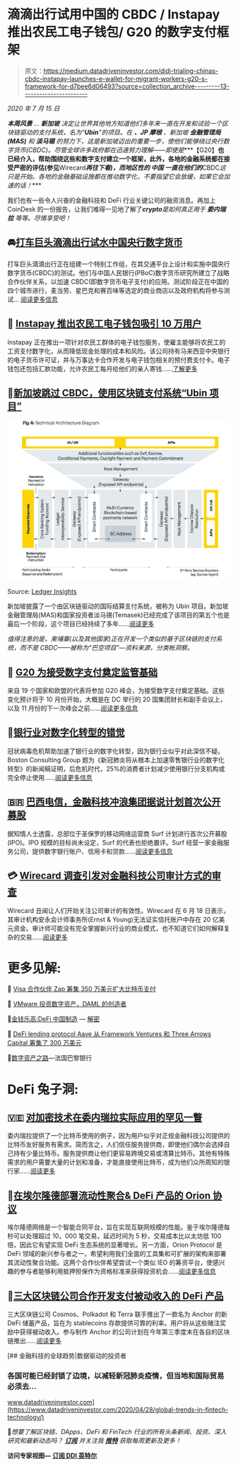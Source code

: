 # 滴滴出行试用中国的 CBDC / Instapay 推出农民工电子钱包/ G20 的数字支付框架

> 原文：<https://medium.datadriveninvestor.com/didi-trialing-chinas-cbdc-instapay-launches-e-wallet-for-migrant-workers-g20-s-framework-for-d7bee6d06493?source=collection_archive---------13----------------------->

*2020 年 7 月 15 日*

***本周风景*** *…* ***新加坡*** *决定让世界其他地方知道他们多年来一直在开发和试验一个区块链驱动的支付系统，名为“****Ubin****”的项目。在* ***、JP 摩根*** *、新加坡* ***金融管理局(MAS)*** *和* ***淡马锡*** *的努力下，这是新加坡迈出的重要一步，使他们能够绕过央行数字货币(CBDC)。尽管全球许多政府都在迅速努力理解——即使是****【G20】****也已经介入，帮助围绕这些和数字支付建立一个框架，此外，各地的金融系统都在接受严密的评估(参见****Wirecard****再往下看)，而地区性的* ***中国*** *一直在他们的****CBDC*这只是开始。各地的金融基础设施都在推动数字化，不要指望它会放缓，如果它会加速的话！****

我们也有一些令人兴奋的金融科技和 DeFi 行业关键公司的融资消息。再加上 CoinDesk 的一份报告，让我们难得一见地了解了***crypto****是如何真正用于* ***委内瑞拉*** *等等。尽情享受吧！*

## 🚘[打车巨头滴滴出行试水中国央行数字货币](https://www.coindesk.com/chinas-uber-didi-said-to-trial-pbocs-central-bank-digital-currency)

打车巨头滴滴出行正在组建一个特别工作组，在其交通平台上设计和实施中国央行数字货币(CBDC)的测试。他们与中国人民银行(PBoC)数字货币研究所建立了战略合作伙伴关系，以加速 CBDC(即数字货币电子支付)的应用。测试阶段正在中国的四个城市进行，麦当劳、星巴克和赛百味等选定的商业商店以及政府机构将参与测试… [阅读更多信息](https://www.coindesk.com/chinas-uber-didi-said-to-trial-pbocs-central-bank-digital-currency)

## 💸 [Instapay 推出农民工电子钱包吸引 10 万用户](https://fintechnews.my/24301/e-wallets-malaysia/instapay-e-wallet-migrant-worker/)

Instapay 正在推出一项针对农民工群体的电子钱包服务，使雇主能够将农民工的工资支付数字化，从而降低现金处理的成本和风险。该公司持有马来西亚中央银行的电子货币许可证，并与万事达卡合作开发与电子钱包相关的预付费支付卡。电子钱包还包括汇款功能，允许农民工每月给他们的亲人寄钱……[了解更多](https://fintechnews.my/24301/e-wallets-malaysia/instapay-e-wallet-migrant-worker/)

## 🏦[新加坡跳过 CBDC，使用区块链支付系统“Ubin 项目”](https://thedailychain.com/singapore-skips-cbdc-with-blockchain-powered-payments-system-project-ubin/)

![](img/3385343171204e0953739cd2c95072ae.png)

Source: [Ledger Insights](https://www.ledgerinsights.com/libra-ec-response-redemption-e-money-regulations/)

新加坡披露了一个由区块链驱动的国际结算支付系统，被称为 Ubin 项目。新加坡金融管理局(MAS)和国家投资者淡马锡(Temasek)已经完成了该项目的第五个也是最后一个阶段，这个项目已经持续了多年……[阅读更多](https://thedailychain.com/singapore-skips-cbdc-with-blockchain-powered-payments-system-project-ubin/)

*值得注意的是，柬埔寨(以及其他国家)正在开发一个类似的基于区块链的支付系统，而不是 CBDC——被称为“巴空项目”—资料来源，分类帐洞察。*

## 🏦 [G20 为接受数字支付奠定监管基础](https://cointelegraph.com/news/g20-lays-regulatory-groundwork-for-accepting-digital-payments)

来自 19 个国家和欧盟的代表将参加 G20 峰会，为接受数字支付奠定基础。这些变化预计将于 10 月份开始，大概是在 DC 举行的 20 国集团财长和副手会议上，以及 11 月份的下一次峰会之前……[阅读更多信息](https://cointelegraph.com/news/g20-lays-regulatory-groundwork-for-accepting-digital-payments)

## 🏦[银行业对数字化转型的错觉](https://www.forbes.com/sites/ronshevlin/2020/07/06/bankings-delusions-of-digital-transformation/)

冠状病毒危机帮助加速了银行业的数字化转型，因为银行业似乎对此深信不疑。Boston Consulting Group 题为《新冠肺炎将从根本上加速零售银行业的数字化转型》的新闻稿证明，后危机时代，25%的消费者计划减少使用银行分支机构或完全停止使用……[阅读更多信息](https://www.forbes.com/sites/ronshevlin/2020/07/06/bankings-delusions-of-digital-transformation/)

## 🇧🇷 [巴西电信，金融科技冲浪集团据说计划首次公开募股](https://www.bloomberg.com/news/articles/2020-07-09/brazil-telecom-fintech-surf-group-is-said-to-plan-ipo)

据知情人士透露，总部位于圣保罗的移动网络运营商 Surf 计划进行首次公开募股(IPO)。IPO 规模的目标尚未设定，Surf 的代表也拒绝置评。Surf 经营一家金融服务公司，提供数字银行账户、信用卡和贷款……[阅读更多信息](https://www.bloomberg.com/news/articles/2020-07-09/brazil-telecom-fintech-surf-group-is-said-to-plan-ipo)

## 💳 [Wirecard 调查引发对金融科技公司审计方式的审查](https://www.wsj.com/articles/wirecard-probe-brings-scrutiny-to-how-fintech-companies-are-audited-11594223998)

Wirecard 丑闻让人们开始关注公司审计的有效性。Wirecard 在 6 月 18 日表示，其审计机构安永会计师事务所(Ernst & Young)无法证实信托账户中存在 20 亿美元资金。审计师可能没有完全掌握新兴行业的商业模式，也不知道它们如何解释复杂的交易……[阅读更多](https://www.wsj.com/articles/wirecard-probe-brings-scrutiny-to-how-fintech-companies-are-audited-11594223998)

# 更多见解:

📖 [Visa 合作伙伴 Zap 筹集 350 万美元扩大比特币支付](https://www.forbes.com/sites/michaeldelcastillo/2020/07/15/visa-partner-zap-raises-35-million-to-expand-bitcoin-payments/)

📖 [VMware 投资数字资产，DAML 的创造者](https://blog.digitalasset.com/press-release/digital-asset-creators-of-daml-adds-vmware-as-investor-in-series-c-round-1594685906392)

📖[金钱乐高:DeFi 中国制造](https://decrypt.co/34622/money-lego-defi-made-in-china) — [解密](https://medium.com/u/2de7a312127a?source=post_page-----d7bee6d06493--------------------------------)

📖 [DeFi lending protocol Aave 从 Framework Ventures 和 Three Arrows Capital 筹集了 300 万美元](https://www.theblockcrypto.com/post/71559/defi-lending-protocol-aave-raised-3-million-from-framework-ventures-and-three-arrows-capital)

📖[数字资产之路](https://securities.bnpparibas.com/insights/road-to-digital-assets.html)—法国巴黎银行

# DeFi 兔子洞:

## 🇻🇪 [对加密技术在委内瑞拉实际应用的罕见一瞥](https://www.coindesk.com/airtm-airdrop-venezuela-crypto-donation-results)

委内瑞拉提供了一个比特币使用的例子，因为用户似乎对正规金融科技公司提供的比特币友好服务有需求。简而言之，人们信任服务提供商，即使他们偶尔会选择自己持有少量比特币。服务提供商让他们更容易跨境交易或清算比特币。其他有特殊需求的用户需要大量的计划和准备，才能直接使用比特币，成为他们众所周知的银行家……[阅读更多](https://www.coindesk.com/airtm-airdrop-venezuela-crypto-donation-results)

## 📖[在埃尔隆德部署流动性聚合& DeFi 产品的 Orion 协议](https://www.elrond.com/blog/orion-protocol-to-deploy-liquidity-aggregation-defi-products-on-elrond/)

埃尔隆德网络是一个智能合同平台，旨在实现互联网规模的性能。鉴于埃尔隆德每秒可以处理超过 10，000 笔交易，延迟时间为 5 秒，交易成本比以太坊低 100 倍，因此它有望实现 DeFi 生态系统的显著增长。另一方面，Orion Protocol 是 DeFi 领域的新兴参与者之一，希望利用我们全面的工具集和可扩展的架构来部署其流动性聚合功能。这两个合作伙伴希望尝试一个类似 IEO 的筹资平台，使感兴趣的参与者能够利用抵押担保作为资格标准来获得投资机会……[阅读更多信息](https://www.elrond.com/blog/orion-protocol-to-deploy-liquidity-aggregation-defi-products-on-elrond/)

## 📖[三大区块链公司合作开发支付被动收入的 DeFi 产品](https://cointelegraph.com/news/3-big-blockchain-companies-teamed-up-on-a-defi-product-that-pays-passive-income)

三大区块链公司 Cosmos、Polkadot 和 Terra 联手推出了一款名为 Anchor 的新 DeFi 储蓄产品，旨在为 stablecoins 存款提供可靠的利率。用户将从这些赌注奖励中获得被动收入。参与制作 Anchor 的公司计划在今年第三季度末在各自的区块链推出……[阅读更多](https://cointelegraph.com/news/3-big-blockchain-companies-teamed-up-on-a-defi-product-that-pays-passive-income)

[](https://www.datadriveninvestor.com/2020/04/28/global-trends-in-fintech-technology/) [## 金融科技的全球趋势|数据驱动的投资者

### 各国可能已经封锁了边境，以减轻新冠肺炎疫情，但当地和国际贸易必须去…

www.datadriveninvestor.com](https://www.datadriveninvestor.com/2020/04/28/global-trends-in-fintech-technology/) 

📣*想要了解区块链、DApps、DeFi 和 FinTech 行业的所有头条新闻、投资、深入研究和最新动态吗？* [***订阅***](https://www.topionetworks.com/newsletters) *并关注我* [***推特***](https://twitter.com/kyleellicott) *获取每周更新及更多！*

**访问专家视图—** [**订阅 DDI 英特尔**](https://datadriveninvestor.com/ddi-intel)